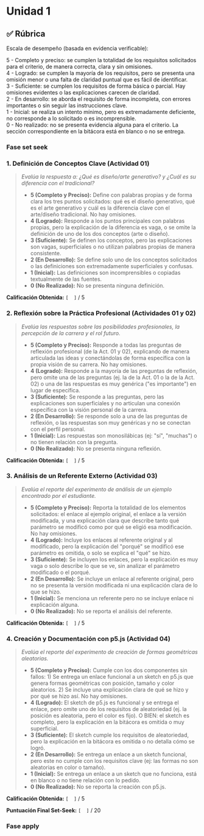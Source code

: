 # Unidad 1

## ✅ Rúbrica

Escala de desempeño (basada en evidencia verificable):

5 - Completo y preciso: se cumplen la totalidad de los requisitos solicitados para el criterio, de manera correcta, clara y sin omisiones.  
4 - Logrado: se cumplen la mayoría de los requisitos, pero se presenta una omisión menor o una falta de claridad puntual que es fácil de identificar.  
3 - Suficiente: se cumplen los requisitos de forma básica o parcial. Hay omisiones evidentes o las explicaciones carecen de claridad.  
2 - En desarrollo: se aborda el requisito de forma incompleta, con errores importantes o sin seguir las instrucciones clave.  
1 - Inicial: se realiza un intento mínimo, pero es extremadamente deficiente, no corresponde a lo solicitado o es incomprensible.  
0 - No realizado: no se presenta evidencia alguna para el criterio. La sección correspondiente en la bitácora está en blanco o no se entrega.  

### Fase set seek

### **1. Definición de Conceptos Clave (Actividad 01)**
> *Evalúa la respuesta a: ¿Qué es diseño/arte generativo? y ¿Cuál es su diferencia con el tradicional?*
> - **5 (Completo y Preciso):** Define con palabras propias y de forma clara los tres puntos solicitados: qué es el diseño generativo, qué es el arte generativo y cuál es la diferencia clave con el arte/diseño tradicional. No hay omisiones.
> - **4 (Logrado):** Responde a los puntos principales con palabras propias, pero la explicación de la diferencia es vaga, o se omite la definición de uno de los dos conceptos (arte o diseño).
> - **3 (Suficiente):** Se definen los conceptos, pero las explicaciones son vagas, superficiales o no utilizan palabras propias de manera consistente.
> - **2 (En Desarrollo):** Se define solo uno de los conceptos solicitados o las definiciones son extremadamente superficiales y confusas.
> - **1 (Inicial):** Las definiciones son incomprensibles o copiadas textualmente de las fuentes.
> - **0 (No Realizado):** No se presenta ninguna definición.

**Calificación Obtenida:** `[  ]` / 5

### **2. Reflexión sobre la Práctica Profesional (Actividades 01 y 02)**
> *Evalúa las respuestas sobre las posibilidades profesionales, la percepción de la carrera y el rol futuro.*
> - **5 (Completo y Preciso):** Responde a todas las preguntas de reflexión profesional (de la Act. 01 y 02), explicando de manera articulada las ideas y conectándolas de forma específica con la propia visión de su carrera. No hay omisiones.
> - **4 (Logrado):** Responde a la mayoría de las preguntas de reflexión, pero omite una de las preguntas (ej. la de la Act. 01 o la de la Act. 02) o una de las respuestas es muy genérica ("es importante") en lugar de específica.
> - **3 (Suficiente):** Se responde a las preguntas, pero las explicaciones son superficiales y no articulan una conexión específica con la visión personal de la carrera.
> - **2 (En Desarrollo):** Se responde solo a una de las preguntas de reflexión, o las respuestas son muy genéricas y no se conectan con el perfil personal.
> - **1 (Inicial):** Las respuestas son monosilábicas (ej: "sí", "muchas") o no tienen relación con la pregunta.
> - **0 (No Realizado):** No se presenta ninguna reflexión.

**Calificación Obtenida:** `[  ]` / 5

### **3. Análisis de un Referente Externo (Actividad 03)**
> *Evalúa el reporte del experimento de análisis de un ejemplo encontrado por el estudiante.*
> - **5 (Completo y Preciso):** Reporta la totalidad de los elementos solicitados: el enlace al ejemplo original, el enlace a la versión modificada, y una explicación clara que describe tanto qué parámetro se modificó como por qué se eligió esa modificación. No hay omisiones.
> - **4 (Logrado):** Incluye los enlaces al referente original y al modificado, pero la explicación del "porqué" se modificó ese parámetro es omitida, o solo se explica el "qué" se hizo.
> - **3 (Suficiente):** Se incluyen los enlaces, pero la explicación es muy vaga o solo describe lo que se ve, sin analizar el parámetro modificado o el porqué.
> - **2 (En Desarrollo):** Se incluye un enlace al referente original, pero no se presenta la versión modificada ni una explicación clara de lo que se hizo.
> - **1 (Inicial):** Se menciona un referente pero no se incluye enlace ni explicación alguna.
> - **0 (No Realizado):** No se reporta el análisis del referente.

**Calificación Obtenida:** `[  ]` / 5

### **4. Creación y Documentación con p5.js (Actividad 04)**
> *Evalúa el reporte del experimento de creación de formas geométricas aleatorias.*
> - **5 (Completo y Preciso):** Cumple con los dos componentes sin fallos: 1) Se entrega un enlace funcional a un sketch en p5.js que genera formas geométricas con posición, tamaño y color aleatorios. 2) Se incluye una explicación clara de qué se hizo y por qué se hizo así. No hay omisiones.
> - **4 (Logrado):** El sketch de p5.js es funcional y se entrega el enlace, pero omite uno de los requisitos de aleatoriedad (ej. la posición es aleatoria, pero el color es fijo). O BIEN: el sketch es completo, pero la explicación en la bitácora es omitida o muy superficial.
> - **3 (Suficiente):** El sketch cumple los requisitos de aleatoriedad, pero la explicación en la bitácora es omitida o no detalla cómo se logró.
> - **2 (En Desarrollo):** Se entrega un enlace a un sketch funcional, pero este no cumple con los requisitos clave (ej: las formas no son aleatorias en color o tamaño).
> - **1 (Inicial):** Se entrega un enlace a un sketch que no funciona, está en blanco o no tiene relación con lo pedido.
> - **0 (No Realizado):** No se reporta la creación con p5.js.

**Calificación Obtenida:** `[  ]` / 5

**Puntuación Final Set-Seek:** `[  ]` / 20

### Fase apply
